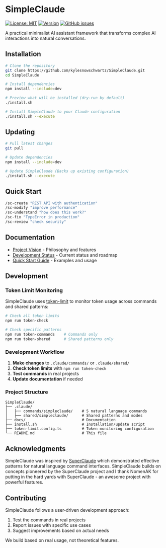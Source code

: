 # SimpleClaude

[![License: MIT](https://img.shields.io/badge/License-MIT-yellow.svg)](https://opensource.org/licenses/MIT) [![Version](https://img.shields.io/badge/version-0.2.1-blue.svg)](https://github.com/kylesnowschwartz/SimpleClaude) [![GitHub issues](https://img.shields.io/github/issues/kylesnowschwartz/SimpleClaude)](https://github.com/kylesnowschwartz/SimpleClaude/issues)

A practical minimalist AI assistant framework that transforms complex AI interactions into natural conversations.

## Installation

```bash
# Clone the repository
git clone https://github.com/kylesnowschwartz/SimpleClaude.git
cd SimpleClaude

# Install dependencies
npm install --include=dev

# Preview what will be installed (dry-run by default)
./install.sh

# Install SimpleClaude to your Claude configuration
./install.sh --execute
```

## Updating

```bash
# Pull latest changes
git pull

# Update dependencies
npm install --include=dev

# Update SimpleClaude (Backs up existing configuration)
./install.sh --execute
```

## Quick Start

```bash
/sc-create "REST API with authentication"
/sc-modify "improve performance"
/sc-understand "how does this work?"
/sc-fix "TypeError in production"
/sc-review "check security"
```

## Documentation

- [Project Vision](docs/VISION.md) - Philosophy and features
- [Development Status](docs/PHASES.md) - Current status and roadmap
- [Quick Start Guide](docs/README.md) - Examples and usage

## Development

### Token Limit Monitoring

SimpleClaude uses [token-limit](https://github.com/azat-io/token-limit) to monitor token usage across commands and shared patterns:

```bash
# Check all token limits
npm run token-check

# Check specific patterns
npm run token-commands    # Commands only
npm run token-shared      # Shared patterns only
```

### Development Workflow

1. **Make changes** to `.claude/commands/` or `.claude/shared/`
2. **Check token limits** with `npm run token-check`
3. **Test commands** in real projects
4. **Update documentation** if needed

### Project Structure

```
SimpleClaude/
├── .claude/
│   ├── commands/simpleclaude/    # 5 natural language commands
│   ├── shared/simpleclaude/      # Shared patterns and modes
├── docs/                         # Documentation
├── install.sh                    # Installation/update script
├── token-limit.config.ts         # Token monitoring configuration
└── README.md                     # This file
```

## Acknowledgments

SimpleClaude was inspired by [SuperClaude](https://github.com/NomenAK/SuperClaude) which demonstrated effective patterns for natural language command interfaces. SimpleClaude builds on concepts pioneered by the SuperClaude project and I thank NomenAK for putting in the hard yards with SuperClaude - an awesome project with powerful features.

## Contributing

SimpleClaude follows a user-driven development approach:

1. Test the commands in real projects
2. Report issues with specific use cases
3. Suggest improvements based on actual needs

We build based on real usage, not theoretical features.
